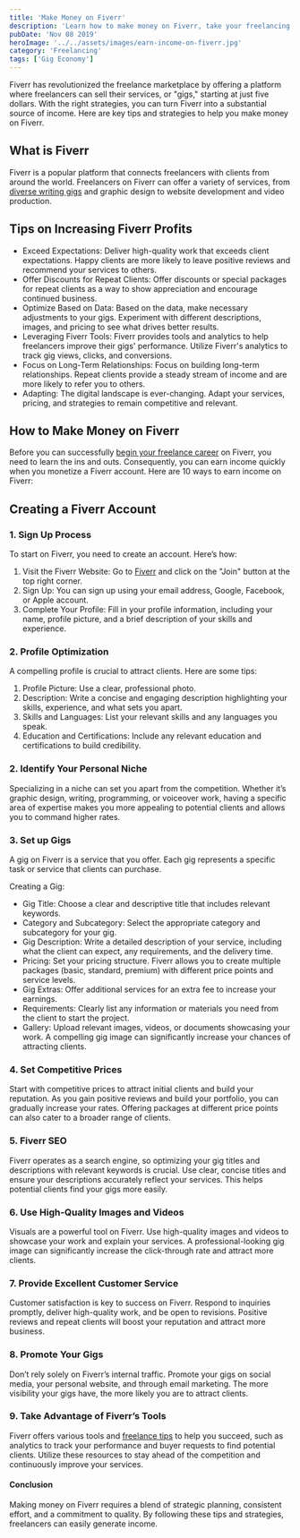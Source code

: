 ```yaml
---
title: 'Make Money on Fiverr'
description: 'Learn how to make money on Fiverr, take your freelancing earnings to the next level. Find benefits and challenges of earning on the platform.'
pubDate: 'Nov 08 2019'
heroImage: '../../assets/images/earn-income-on-fiverr.jpg'
category: 'Freelancing'
tags: ['Gig Economy']
---
```


Fiverr has revolutionized the freelance marketplace by offering a platform where freelancers can sell their services, or "gigs," starting at just five dollars. With the right strategies, you can turn Fiverr into a substantial source of income. Here are key tips and strategies to help you make money on Fiverr.

## What is Fiverr

Fiverr is a popular platform that connects freelancers with clients from around the world. Freelancers on Fiverr can offer a variety of services, from [diverse writing gigs](/blog/find-freelance-writing-gigs) and graphic design to website development and video production.

## Tips on Increasing Fiverr Profits

- Exceed Expectations: Deliver high-quality work that exceeds client expectations. Happy clients are more likely to leave positive reviews and recommend your services to others.
- Offer Discounts for Repeat Clients: Offer discounts or special packages for repeat clients as a way to show appreciation and encourage continued business.
- Optimize Based on Data: Based on the data, make necessary adjustments to your gigs. Experiment with different descriptions, images, and pricing to see what drives better results.
- Leveraging Fiverr Tools: Fiverr provides tools and analytics to help freelancers improve their gigs' performance. Utilize Fiverr's analytics to track gig views, clicks, and conversions.
- Focus on Long-Term Relationships: Focus on building long-term relationships. Repeat clients provide a steady stream of income and are more likely to refer you to others.
- Adapting: The digital landscape is ever-changing. Adapt your services, pricing, and strategies to remain competitive and relevant.

## How to Make Money on Fiverr

Before you can successfully [begin your freelance career](/blog/how-to-start-freelancing) on Fiverr, you need to learn the ins and outs. Consequently, you can earn income quickly when you monetize a Fiverr account. Here are 10 ways to earn income on Fiverr:

## Creating a Fiverr Account

### 1. Sign Up Process

To start on Fiverr, you need to create an account. Here’s how:

1. Visit the Fiverr Website: Go to [Fiverr](https://www.fiverr.com) and click on the "Join" button at the top right corner.
2. Sign Up: You can sign up using your email address, Google, Facebook, or Apple account.
3. Complete Your Profile: Fill in your profile information, including your name, profile picture, and a brief description of your skills and experience.

### 2. Profile Optimization

A compelling profile is crucial to attract clients. Here are some tips:

1. Profile Picture: Use a clear, professional photo.
2. Description: Write a concise and engaging description highlighting your skills, experience, and what sets you apart.
3. Skills and Languages: List your relevant skills and any languages you speak.
4. Education and Certifications: Include any relevant education and certifications to build credibility.

### 2. Identify Your Personal Niche

Specializing in a niche can set you apart from the competition. Whether it’s graphic design, writing, programming, or voiceover work, having a specific area of expertise makes you more appealing to potential clients and allows you to command higher rates.

### 3. Set up Gigs

A gig on Fiverr is a service that you offer. Each gig represents a specific task or service that clients can purchase.

Creating a Gig:

- Gig Title: Choose a clear and descriptive title that includes relevant keywords.
- Category and Subcategory: Select the appropriate category and subcategory for your gig.
- Gig Description: Write a detailed description of your service, including what the client can expect, any requirements, and the delivery time.
- Pricing: Set your pricing structure. Fiverr allows you to create multiple packages (basic, standard, premium) with different price points and service levels.
- Gig Extras: Offer additional services for an extra fee to increase your earnings.
- Requirements: Clearly list any information or materials you need from the client to start the project.
- Gallery: Upload relevant images, videos, or documents showcasing your work. A compelling gig image can significantly increase your chances of attracting clients.

### 4. Set Competitive Prices

Start with competitive prices to attract initial clients and build your reputation. As you gain positive reviews and build your portfolio, you can gradually increase your rates. Offering packages at different price points can also cater to a broader range of clients.

### 5. Fiverr SEO

Fiverr operates as a search engine, so optimizing your gig titles and descriptions with relevant keywords is crucial. Use clear, concise titles and ensure your descriptions accurately reflect your services. This helps potential clients find your gigs more easily.

### 6. Use High-Quality Images and Videos

Visuals are a powerful tool on Fiverr. Use high-quality images and videos to showcase your work and explain your services. A professional-looking gig image can significantly increase the click-through rate and attract more clients.

### 7. Provide Excellent Customer Service

Customer satisfaction is key to success on Fiverr. Respond to inquiries promptly, deliver high-quality work, and be open to revisions. Positive reviews and repeat clients will boost your reputation and attract more business.

### 8. Promote Your Gigs

Don’t rely solely on Fiverr’s internal traffic. Promote your gigs on social media, your personal website, and through email marketing. The more visibility your gigs have, the more likely you are to attract clients.

### 9. Take Advantage of Fiverr’s Tools

Fiverr offers various tools and [freelance tips](/blog/tips-for-freelancers) to help you succeed, such as analytics to track your performance and buyer requests to find potential clients. Utilize these resources to stay ahead of the competition and continuously improve your services.

#### Conclusion

Making money on Fiverr requires a blend of strategic planning, consistent effort, and a commitment to quality. By following these tips and strategies, freelancers can easily generate income.
